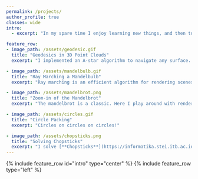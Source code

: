 ```yaml
---
permalink: /projects/
author_profile: true
classes: wide
intro:
  - excerpt: "In my spare time I enjoy learning new things, and then turning those things into small projects."

feature_row:
- image_path: /assets/geodesic.gif
  title: "Geodesics in 3D Point Clouds"
  excerpt: "I implemented an A-star algorithm to navigate any surface. Here my solver navigates the surface of the [**gyroid**](https://mathworld.wolfram.com/Gyroid.html) function, whose isosurface is approximated using a marching cubes algorithm, and a KD-Tree defines the connections between points. Check it out [**here**](https://github.com/AstroKriel/Geodesics)"

- image_path: /assets/mandelbulb.gif
  title: "Ray Marching a Mandelbulb"
  excerpt: "Ray marching is an efficient algorithm for rendering scenes like this mandelbulb, where a signed distance function (implicit representations of surfaces) exists for the (elements in the) scene. Check it out [**here**](https://github.com/AstroKriel/Mandelbulb)"

- image_path: /assets/mandelbrot.png
  title: "Zoom-in of the Mandelbrot"
  excerpt: "The mandelbrot is a classic. Here I play around with rendering a zoomed-in section of the fractal with Blinn-Phong shading for the fractal's escape time."

- image_path: /assets/circles.gif
  title: "Circle Packing"
  excerpt: "Circles on circles on circles!"

- image_path: /assets/chopsticks.png
  title: "Solving Chopsticks"
  excerpt: "I solve [**Chopsticks**](https://informatika.stei.itb.ac.id/~rinaldi.munir/Stmik/2021-2022/Makalah/Makalah-IF2211-Stima-2022-K1%20(56).pdf) using various searching algorithms, and show that only 557 unique game states exist, with a maximum of 13 moves before either reaching an end state or looping back onto a different game branch. Here, colours correspond with outcomes and player turns. Check it out [**here**](https://github.com/AstroKriel/Chopsticks/tree/master)"
---
```


{% include feature_row id="intro" type="center" %}
{% include feature_row type="left" %}


